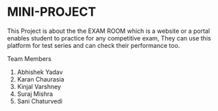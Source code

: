 # MINI-PROJECT
This Project is about the the EXAM ROOM which is a website or a portal enables student to practice for any competitive exam, They can use this platform for test series and can check their performance too.

Team Members
1. Abhishek Yadav
2. Karan Chaurasia
3. Kinjal Varshney
4. Suraj Mishra
5. Sani Chaturvedi
